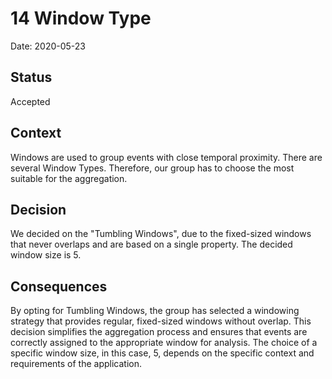 # 14 Window Type

Date: 2020-05-23

## Status

Accepted

## Context

Windows are used to group events with close temporal proximity. There are several Window Types. Therefore, our group has to choose the most suitable for the aggregation.

## Decision

We decided on the "Tumbling Windows", due to the fixed-sized windows that never overlaps and are based on a single property. The decided window size is 5.

## Consequences

By opting for Tumbling Windows, the group has selected a windowing strategy that provides regular, fixed-sized windows without overlap. This decision simplifies the aggregation process and ensures that events are correctly assigned to the appropriate window for analysis. The choice of a specific window size, in this case, 5, depends on the specific context and requirements of the application.
